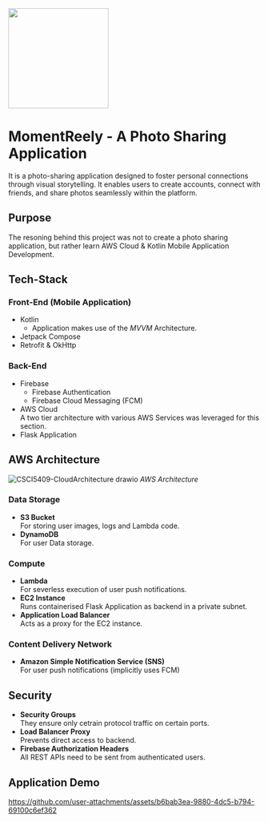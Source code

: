 
<img src="https://github.com/user-attachments/assets/9081bcfc-538e-4263-be43-10850603046f" width="200" />

# MomentReely - A Photo Sharing Application

It is a photo-sharing application designed to foster personal connections through visual storytelling. It enables users to create accounts, connect with friends, and share photos seamlessly within the platform. 

## Purpose
The resoning behind this project was not to create a photo sharing application, but rather learn AWS Cloud & Kotlin Mobile Application Development.

## Tech-Stack

### Front-End (Mobile Application)
- Kotlin
  - Application makes use of the _MVVM_ Architecture.
- Jetpack Compose
- Retrofit & OkHttp

### Back-End
- Firebase
  - Firebase Authentication
  - Firebase Cloud Messaging (FCM)
- AWS Cloud <br>
  A two tier architecture with various AWS Services was leveraged for this section.
- Flask Application

## AWS Architecture
![CSCI5409-CloudArchitecture drawio](https://github.com/user-attachments/assets/eaf86f9f-64ca-4c52-90db-88a6278e010c)
*AWS Architecture*

### Data Storage
- **S3 Bucket** <br> For storing user images, logs and Lambda code.
- **DynamoDB** <br> For user Data storage.
### Compute
- **Lambda** <br> For severless execution of user push notifications.
- **EC2 Instance** <br> Runs containerised Flask Application as backend in a private subnet.
- **Application Load Balancer** <br> Acts as a proxy for the EC2 instance.
### Content Delivery Network
- **Amazon Simple Notification Service (SNS)** <br> For user push notifications (implicitly uses FCM)


## Security
- **Security Groups** <br> They ensure only cetrain protocol traffic on certain ports.
- **Load Balancer Proxy** <br> Prevents direct access to backend.
- **Firebase Authorization Headers** <br> All REST APIs need to be sent from authenticated users.

## Application Demo

https://github.com/user-attachments/assets/b6bab3ea-9880-4dc5-b794-69100c6ef362

